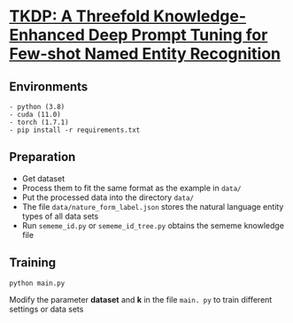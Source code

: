 # [TKDP: A Threefold Knowledge-Enhanced Deep Prompt Tuning for Few-shot Named Entity Recognition](https://ieeexplore.ieee.org/document/10502152)

## Environments

```
- python (3.8)
- cuda (11.0)
- torch (1.7.1)
- pip install -r requirements.txt
```

## Preparation
   * Get dataset 
   * Process them to fit the same format as the example in `data/`
   * Put the processed data into the directory `data/`
   * The file `data/nature_form_label.json` stores the natural language entity types of all data sets
   * Run `sememe_id.py` or `sememe_id_tree.py` obtains the sememe knowledge file

## Training  
```text
python main.py
```
Modify the parameter **dataset** and **k** in the file `main. py` to train different settings or data sets
